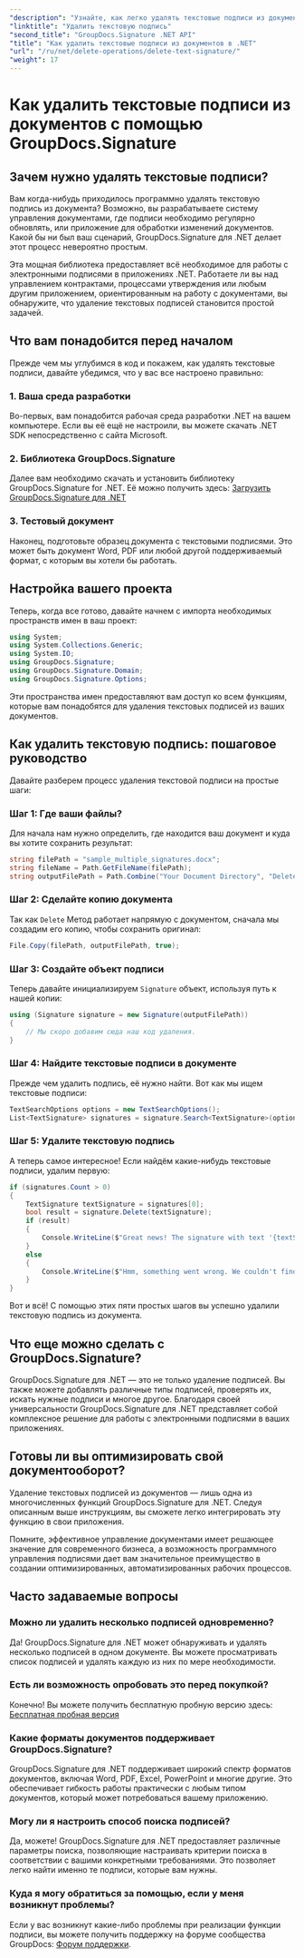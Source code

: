 ```yaml
---
"description": "Узнайте, как легко удалять текстовые подписи из документов с помощью GroupDocs.Signature для .NET. Идеально подходит для оптимизации документооборота."
"linktitle": "Удалить текстовую подпись"
"second_title": "GroupDocs.Signature .NET API"
"title": "Как удалить текстовые подписи из документов в .NET"
"url": "/ru/net/delete-operations/delete-text-signature/"
"weight": 17
---
```


# Как удалить текстовые подписи из документов с помощью GroupDocs.Signature

## Зачем нужно удалять текстовые подписи?

Вам когда-нибудь приходилось программно удалять текстовую подпись из документа? Возможно, вы разрабатываете систему управления документами, где подписи необходимо регулярно обновлять, или приложение для обработки изменений документов. Какой бы ни был ваш сценарий, GroupDocs.Signature для .NET делает этот процесс невероятно простым.

Эта мощная библиотека предоставляет всё необходимое для работы с электронными подписями в приложениях .NET. Работаете ли вы над управлением контрактами, процессами утверждения или любым другим приложением, ориентированным на работу с документами, вы обнаружите, что удаление текстовых подписей становится простой задачей.

## Что вам понадобится перед началом

Прежде чем мы углубимся в код и покажем, как удалять текстовые подписи, давайте убедимся, что у вас все настроено правильно:

### 1. Ваша среда разработки

Во-первых, вам понадобится рабочая среда разработки .NET на вашем компьютере. Если вы её ещё не настроили, вы можете скачать .NET SDK непосредственно с сайта Microsoft.

### 2. Библиотека GroupDocs.Signature

Далее вам необходимо скачать и установить библиотеку GroupDocs.Signature for .NET. Её можно получить здесь: [Загрузить GroupDocs.Signature для .NET](https://releases.groupdocs.com/signature/net/)

### 3. Тестовый документ

Наконец, подготовьте образец документа с текстовыми подписями. Это может быть документ Word, PDF или любой другой поддерживаемый формат, с которым вы хотели бы работать.

## Настройка вашего проекта

Теперь, когда все готово, давайте начнем с импорта необходимых пространств имен в ваш проект:

```csharp
using System;
using System.Collections.Generic;
using System.IO;
using GroupDocs.Signature;
using GroupDocs.Signature.Domain;
using GroupDocs.Signature.Options;
```

Эти пространства имен предоставляют вам доступ ко всем функциям, которые вам понадобятся для удаления текстовых подписей из ваших документов.

## Как удалить текстовую подпись: пошаговое руководство

Давайте разберем процесс удаления текстовой подписи на простые шаги:

### Шаг 1: Где ваши файлы?

Для начала нам нужно определить, где находится ваш документ и куда вы хотите сохранить результат:

```csharp
string filePath = "sample_multiple_signatures.docx";
string fileName = Path.GetFileName(filePath);
string outputFilePath = Path.Combine("Your Document Directory", "DeleteText", fileName);
```

### Шаг 2: Сделайте копию документа

Так как `Delete` Метод работает напрямую с документом, сначала мы создадим его копию, чтобы сохранить оригинал:

```csharp
File.Copy(filePath, outputFilePath, true);
```

### Шаг 3: Создайте объект подписи

Теперь давайте инициализируем `Signature` объект, используя путь к нашей копии:

```csharp
using (Signature signature = new Signature(outputFilePath))
{
    // Мы скоро добавим сюда наш код удаления.
}
```

### Шаг 4: Найдите текстовые подписи в документе

Прежде чем удалить подпись, её нужно найти. Вот как мы ищем текстовые подписи:

```csharp
TextSearchOptions options = new TextSearchOptions();
List<TextSignature> signatures = signature.Search<TextSignature>(options);
```

### Шаг 5: Удалите текстовую подпись

А теперь самое интересное! Если найдём какие-нибудь текстовые подписи, удалим первую:

```csharp
if (signatures.Count > 0)
{
    TextSignature textSignature = signatures[0];
    bool result = signature.Delete(textSignature);
    if (result)
    {
        Console.WriteLine($"Great news! The signature with text '{textSignature.Text}' was successfully deleted from '{fileName}'.");
    }
    else
    {
        Console.WriteLine($"Hmm, something went wrong. We couldn't find a signature with text '{textSignature.Text}' to delete.");
    }
}
```

Вот и всё! С помощью этих пяти простых шагов вы успешно удалили текстовую подпись из документа.

## Что еще можно сделать с GroupDocs.Signature?

GroupDocs.Signature для .NET — это не только удаление подписей. Вы также можете добавлять различные типы подписей, проверять их, искать нужные подписи и многое другое. Благодаря своей универсальности GroupDocs.Signature для .NET представляет собой комплексное решение для работы с электронными подписями в ваших приложениях.

## Готовы ли вы оптимизировать свой документооборот?

Удаление текстовых подписей из документов — лишь одна из многочисленных функций GroupDocs.Signature для .NET. Следуя описанным выше инструкциям, вы сможете легко интегрировать эту функцию в свои приложения.

Помните, эффективное управление документами имеет решающее значение для современного бизнеса, а возможность программного управления подписями дает вам значительное преимущество в создании оптимизированных, автоматизированных рабочих процессов.

## Часто задаваемые вопросы

### Можно ли удалить несколько подписей одновременно?

Да! GroupDocs.Signature для .NET может обнаруживать и удалять несколько подписей в одном документе. Вы можете просматривать список подписей и удалять каждую из них по мере необходимости.

### Есть ли возможность опробовать это перед покупкой?

Конечно! Вы можете получить бесплатную пробную версию здесь: [Бесплатная пробная версия](https://releases.groupdocs.com/)

### Какие форматы документов поддерживает GroupDocs.Signature?

GroupDocs.Signature для .NET поддерживает широкий спектр форматов документов, включая Word, PDF, Excel, PowerPoint и многие другие. Это обеспечивает гибкость работы практически с любым типом документов, который может потребоваться вашему приложению.

### Могу ли я настроить способ поиска подписей?

Да, можете! GroupDocs.Signature для .NET предоставляет различные параметры поиска, позволяющие настраивать критерии поиска в соответствии с вашими конкретными требованиями. Это позволяет легко найти именно те подписи, которые вам нужны.

### Куда я могу обратиться за помощью, если у меня возникнут проблемы?

Если у вас возникнут какие-либо проблемы при реализации функции подписи, вы можете получить поддержку на форуме сообщества GroupDocs: [Форум поддержки](https://forum.groupdocs.com/c/signature/13).